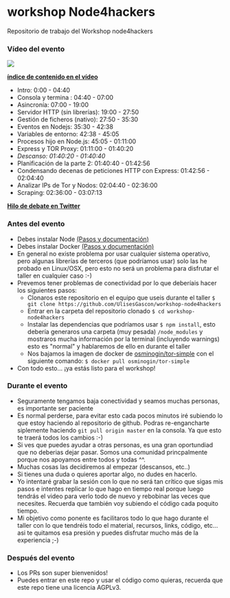 # workshop Node4hackers

Repositorio de trabajo del Workshop node4hackers

### Vídeo del evento

[![](http://img.youtube.com/vi/Lk0-14Xwjo0/0.jpg)](http://www.youtube.com/watch?v=Lk0-14Xwjo0)

**[índice de contenido en el vídeo](http://www.youtube.com/watch?v=Lk0-14Xwjo0)**
- Intro: 0:00 - 04:40
- Consola y termina : 04:40 - 07:00
- Asincronía: 07:00 - 19:00
- Servidor HTTP (sin librerías): 19:00 - 27:50
- Gestión de ficheros (nativo): 27:50 - 35:30
- Eventos en Nodejs: 35:30 - 42:38
- Variables de entorno: 42:38 - 45:05
- Procesos hijo en Node.js: 45:05 - 01:11:00
- Express y TOR Proxy: 01:11:00 - 01:40:20
- _Descanso:  01:40:20 - 01:40:40_
- Planificación de la parte 2: 01:40:40 - 01:42:56
- Condensando decenas de peticiones HTTP con Express:  01:42:56 - 02:04:40
- Analizar IPs de Tor y Nodos: 02:04:40 - 02:36:00
- Scraping: 02:36:00 - 03:07:13

**[Hilo de debate en Twitter](https://twitter.com/kom_256/status/1151540430317740033)**

### Antes del evento

- Debes instalar Node [(Pasos y documentación)](https://nodejs.org/es/download/)
- Debes instalar Docker [(Pasos y documentación)](https://docs.docker.com/install/)
- En general no existe problema por usar cualquier sistema operativo, pero algunas librerías de terceros (que podríamos usar) solo las he probado en Linux/OSX, pero esto no será un problema para disfrutar el taller en cualquier caso :-)
- Prevemos tener problemas de conectividad por lo que deberíais hacer los siguientes pasos:
  - Clonaros este repositorio en el equipo que useis durante el taller `$ git clone https://github.com/UlisesGascon/workshop-node4hackers`
  - Entrar en la carpeta del repositorio clonado `$ cd workshop-node4hackers`
  - Instalar las dependencias que podríamos usar `$ npm install`, esto debería generaros una carpeta (muy pesada) `/node_modules` y mostraros mucha información por la terminal (incluyendo warnings) esto es "normal" y hablaremos de ello en durante el taller
  - Nos bajamos la imagen de docker de [osminogin/tor-simple](https://hub.docker.com/r/osminogin/tor-simple/) con el siguiente comando: `$ docker pull osminogin/tor-simple`
- Con todo esto... ¡ya estás listo para el workshop!

### Durante el evento

- Seguramente tengamos baja conectividad y seamos muchas personas, es importante ser paciente
- Es normal perderse, para evitar esto cada pocos minutos iré subiendo lo que estoy haciendo al repositorio de github. Podras re-engancharte siplemente haciendo `git pull origin master` en la consola. Ya que esto te traerá todos los cambios :-)
- Si ves que puedes ayudar a otras personas, es una gran oportundiad que no deberias dejar pasar. Somos una comunidad princpalmente porque nos apoyamos entre todos y todas ^^.
- Muchas cosas las decidiremos al empezar (descansos, etc..)
- Si tienes una duda o quieres aportar algo, no dudes en hacerlo.
- Yo intentaré grabar la sesión con lo que no será tan crítico que sigas mis pasos e intentes replicar lo que hago en tiempo real porque luego tendrás el video para verlo todo de nuevo y rebobinar las veces que necesites. Recuerda que también voy subiendo el código cada poquito tiempo.
- Mi objetivo como ponente es facilitaros todo lo que hago durante el taller con lo que tendréis todo el material, recursos, links, código, etc... asi te quitamos esa presión y puedes disfrutar mucho más de la experiencia ;-)

### Después del evento
- Los PRs son super bienvenidos!
- Puedes entrar en este repo y usar el código como quieras, recuerda que este repo tiene una licencia AGPLv3.
